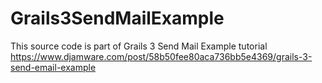 # Grails3SendMailExample

This source code is part of Grails 3 Send Mail Example tutorial https://www.djamware.com/post/58b50fee80aca736bb5e4369/grails-3-send-email-example
